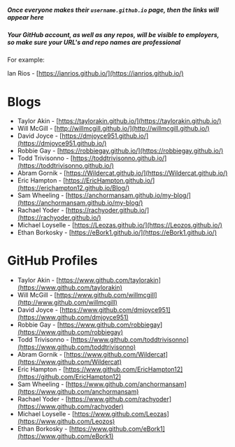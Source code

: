 ##### Once everyone makes their `username.github.io` page, then the links will appear here

##### Your GitHub account, as well as any repos, will be visible to employers, so make sure your URL's and repo names are professional

For example:

Ian Rios - [https://ianrios.github.io/](https://ianrios.github.io/)

# Blogs

- Taylor Akin - [https://taylorakin.github.io/](https://taylorakin.github.io/)
- Will McGill - [http://willmcgill.github.io/](http://willmcgill.github.io/)
- David Joyce - [https://dmjoyce951.github.io/](https://dmjoyce951.github.io/)
- Robbie Gay - [https://robbiegay.github.io/](https://robbiegay.github.io/)
- Todd Trivisonno - [https://toddtrivisonno.github.io/](https://toddtrivisonno.github.io/)
- Abram Gornik - [https://Wildercat.github.io/](https://Wildercat.github.io/)
- Eric Hampton - [https://EricHampton.github.io/](https://erichampton12.github.io/Blog/)
- Sam Wheeling - [https://anchormansam.github.io/my-blog/](https://anchormansam.github.io/my-blog/)
- Rachael Yoder - [https://rachyoder.github.io/](https://rachyoder.github.io/)
- Michael Loyselle - [https://Leozas.github.io/](https://Leozos.github.io/)
- Ethan Borkosky - [https://eBork1.github.io/](https://eBork1.github.io/)

# GitHub Profiles

- Taylor Akin - [https://www.github.com/taylorakin](https://www.github.com/taylorakin)
- Will McGill - [https://www.github.com/willmcgill](http://www.github.com/willmcgill)
- David Joyce - [https://www.github.com/dmjoyce951](https://www.github.com/dmjoyce951)
- Robbie Gay - [https://www.github.com/robbiegay](https://www.github.com/robbiegay)
- Todd Trivisonno - [https://www.github.com/toddtrivisonno](https://www.github.com/toddtrivisonno)
- Abram Gornik - [https://www.github.com/Wildercat](https://www.github.com/Wildercat)
- Eric Hampton - [https://www.github.com/EricHampton12](https://github.com/EricHampton12)
- Sam Wheeling - [https://www.github.com/anchormansam](https://www.github.com/anchormansam)
- Rachael Yoder - [https://www.github.com/rachyoder](https://www.github.com/rachyoder)
- Michael Loyselle - [https://www.github.com/Leozas](https://www.github.com/Leozos)
- Ethan Borkosky - [https://www.github.com/eBork1](https://www.github.com/eBork1)